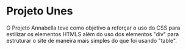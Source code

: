 # Projeto Unes

O Projeto Annabella teve como objetivo a reforçar o uso do CSS para estilizar os elementos HTMLS além do uso dos elementos "div" para estruturar o site de maneira mais simples do que foi usando "table".

